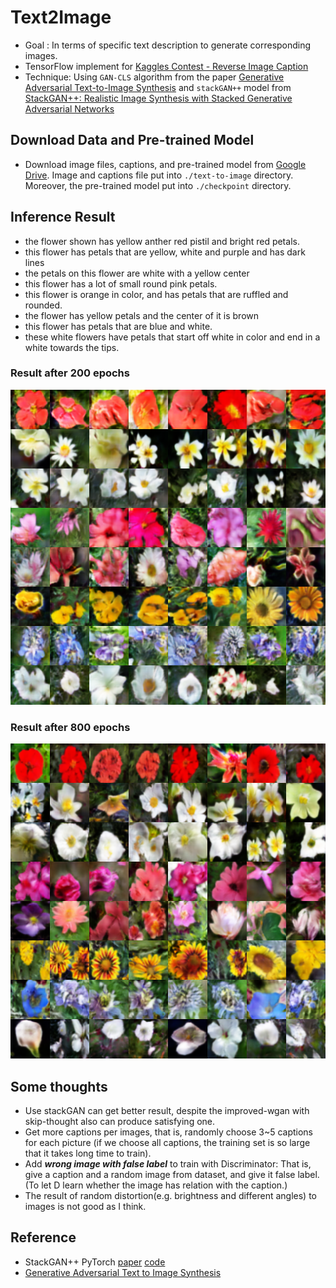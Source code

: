 # Text2Image
* Goal : In terms of specific text description to generate corresponding images.
* TensorFlow implement for [Kaggles Contest - Reverse Image Caption](https://www.kaggle.com/c/datalabcup-reverse-image-caption-ver2/leaderboard)
* Technique: Using `GAN-CLS` algorithm from the paper [Generative Adversarial Text-to-Image Synthesis](http://arxiv.org/abs/1605.05396) and `stackGAN++` model from [StackGAN++: Realistic Image Synthesis with Stacked Generative Adversarial Networks](https://arxiv.org/abs/1710.10916)

## Download Data and Pre-trained Model  
* Download image files, captions, and pre-trained model from [Google Drive](https://drive.google.com/open?id=18MUiMDk4Udp4D8euOVVFS2ZCXlqPFsQ8). Image and captions file put into `./text-to-image` directory. Moreover, the pre-trained model put into `./checkpoint` directory.


## Inference Result 
* the flower shown has yellow anther red pistil and bright red petals.
* this flower has petals that are yellow, white and purple and has dark lines
* the petals on this flower are white with a yellow center
* this flower has a lot of small round pink petals.
* this flower is orange in color, and has petals that are ruffled and rounded.
* the flower has yellow petals and the center of it is brown
* this flower has petals that are blue and white.
* these white flowers have petals that start off white in color and end in a white towards the tips.  

### Result after 200 epochs
<img src="train_samples/train_200.png"/>

### Result after 800 epochs
<img src="train_samples/train_800.png"/>

## Some thoughts
* Use stackGAN can get better result, despite the improved-wgan with skip-thought also can produce satisfying one. 
* Get more captions per images, that is, randomly choose 3~5 captions for each picture (if we choose all captions, the training set is so   large that it takes long time to train).
* Add ***wrong image with false label*** to train with Discriminator:
  That is, give a caption and a random image from dataset, and give it false label.
  (To let D learn whether the image has relation with the caption.)
* The result of random distortion(e.g. brightness and different angles) to images is not good as I think. 

## Reference
 * StackGAN++ PyTorch [paper](https://arxiv.org/abs/1710.10916) [code](https://github.com/hanzhanggit/StackGAN-v2)
 * [Generative Adversarial Text to Image Synthesis](https://github.com/zsdonghao/text-to-image)

